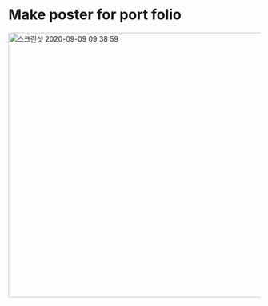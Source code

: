 # Make poster for port folio
<img width="529" alt="스크린샷 2020-09-09 09 38 59" src="https://user-images.githubusercontent.com/53497827/92541207-4ffdf300-f280-11ea-9d87-912a1bdc4dc2.png">
